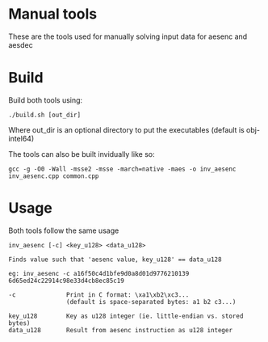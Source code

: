 # Manual tools

These are the tools used for manually solving input data for aesenc and aesdec

# Build

Build both tools using:
```
./build.sh [out_dir]
```

Where out_dir is an optional directory to put the executables (default is obj-intel64)

The tools can also be built invidually like so:
```
gcc -g -O0 -Wall -msse2 -msse -march=native -maes -o inv_aesenc inv_aesenc.cpp common.cpp
```

# Usage

Both tools follow the same usage

```
inv_aesenc [-c] <key_u128> <data_u128>

Finds value such that 'aesenc value, key_u128' == data_u128
 
eg: inv_aesenc -c a16f50c4d1bfe9d0a8d01d9776210139 6d65ed24c22914c98e33d4cb8ec85c19
 
-c				Print in C format: \xa1\xb2\xc3...
				(default is space-separated bytes: a1 b2 c3...)

key_u128		Key as u128 integer (ie. little-endian vs. stored bytes)
data_u128		Result from aesenc instruction as u128 integer
```

